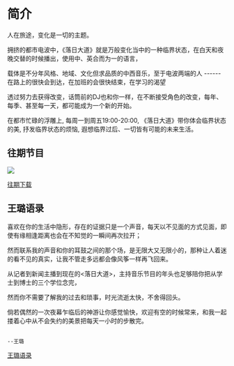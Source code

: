 # 简介
   人在旅途，变化是一切的主题。

   拥挤的都市电波中，《落日大道》就是万般变化当中的一种临界状态，在白天和夜晚交替的时候播出，使用中、英合而为一的语言，

载体是不分年风格、地域、文化但求品质的中西音乐，至于电波两端的人 ------ 在路上的很快会到达，在加班的会很快结束，在学习的渴望

透过努力去获得改变，话筒前的DJ也和你一样，在不断接受角色的改变，每年、每季、甚至每一天，都可能成为一个新的开始。

  在都市忙碌的浮雕上, 每周一到周五19:00-20:00, 《落日大道》带你体会临界状态的美, 抒发临界状态的烦恼, 遐想临界过后、一切皆有可能的未来生活。

## 往期节目
   <img src="http://english.cri.cn/ce_easyfm/images/sunset-01.jpg"></img>
   
   [往期下载](wiki/ss.md)
## 王璐语录

  喜欢在你的生活中隐形，存在的证据只是一个声音，每天以不见面的方式见面，即使有缘相逢距离也会在不知觉的一瞬间再次拉开；

然而联系我的声音和你的耳鼓之间的那个场，是无限大又无限小的，那种让人着迷的看不见的真实，让我不管走多远都会像风筝一样再飞回来。

  从记者到新闻主播到现在的<落日大道>，主持音乐节目的年头也足够陪你把从学士到博士的三个学位念完，

然而你不需要了解我的过去和琐事，时光流逝太快，不舍得回头。

倘若偶然的一次夜幕乍临后的神游让你感觉愉快，欢迎有空的时候常来，和我一起搂着心中从不会失约的美景把每天一小时的步散完。
                                                                                                                   
                                                                                                                     --王璐
   

   [王璐语录](wiki/jade_code.md)

